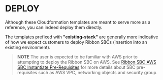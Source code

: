 # DEPLOY

Although these Cloudformation templates are meant to serve more as a reference, you can indeed deploy them directly.  

The templates prefixed with **"existing-stack"** are generally more indicative of how we expect customers to deploy Ribbon SBCs (insertion into an existing environment).

>  **NOTE** 
>  The user is expected to be familiar with AWS prior to attempting to deploy the Ribbon SBC on AWS.
>  See [Ribbon SBC AWS SBC Instantiate Pre-Requisites](https://github.com/RibbonCommunications/sbc_aws_cloudformation/blob/master/supported/pre_requisites/README.md#ribbon-sbc-aws-sbc-instantiate-pre-requisites) for more details about SBC pre-requisites such as AWS VPC, networking objects and security group.
